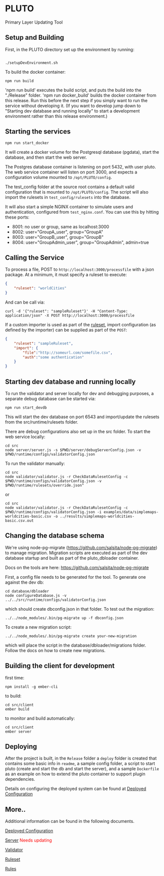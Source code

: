 # PLUTO
Primary Layer Updating Tool

## Setup and Building

First, in the PLUTO directory set up the environment by running:

```shell

./setupDevEnvironment.sh
```

To build the docker container:

```shell
npm run build
```

'npm run build' executes the build script, and puts the build into the "./Release" folder.
'npm run docker_build' builds the docker container from this release. Run this before the next
step if you simply want to run the service without developing it. (If you want to develop
jump down to "Starting dev database and running locally" to start a development environment
rather than this release environment.)



## Starting the services

```shell
npm run start_docker
```

It will create a docker volume for the Postgresql database (pgdata), start the database, and then start the web server.

The Postgres database container is listening on port 5432, with user pluto.
The web service container will listen on port 3000, and expects a configuration volume mounted to `/opt/PLUTO/config`.  

The test_config folder at the source root contains a default valid configuration that is mounted to `/opt/PLUTO/config`.
The script will also import the rulesets in `test_config/rulesets` into the database.

It will also start a simple NGINX container to simulate users and authentication, configured from `test_nginx.conf`. 
You can use this by hitting these ports:
  * 8001: no user or group, same as localhost:3000
  * 8002: user="GroupA_user", group="GroupA"
  * 8003: user="GroupB_user", group="GroupB"
  * 8004: user="GroupAdmin_user", group="GroupAdmin", admin=true

## Calling the Service

To process a file, POST to `http://localhost:3000/processfile` with a json package. At a minimum, it must specify a ruleset to execute:

```json
{
	"ruleset": "worldCities"
}
```
And can be call via:

```
curl -d '{"ruleset": "sampleRuleset"}' -H "Content-Type: application/json" -X POST http://localhost:3000/processfile
```

If a custom importer is used as part of the [ruleset][ruleset], import configuration (as defined by the importer) can be supplied as part of the `POST`:

```json
{
	"ruleset": "sampleRuleset",
	"import": {
		"file":"http://someurl.com/somefile.csv",
		"auth":"some authentication"
	}
}
```

## Starting dev database and running locally
To run the validator and server locally for dev and debugging purposes, a separate debug database can be started via:

```shell
npm run start_devdb
```
This will start the dev database on port 6543 and import/update the rulesets from the src/runtime/rulesets folder.

There are debug configurations also set up in the src folder. To start the web service locally:

```shell
cd src
node server/server.js -s $PWD/server/debugServerConfig.json -v $PWD/runtime/configs/validatorConfig.json
```

To run the validator manually:

```shell
cd src
node validator/validator.js -r CheckDataRulesetConfig -c $PWD/runtime/configs/validatorConfig.json -v $PWD/runtime/rulesets/override.json"
```

or

```shell
cd src
node validator/validator.js -r CheckDataRulesetConfig -c $PWD/runtime/configs/validatorConfig.json -i examples/data/simplemaps-worldcities-basic.csv -o ../results/simplemaps-worldcities-basic.csv.out
```

## Changing the database schema
We're using node-pg-migrate (https://github.com/salsita/node-pg-migrate) to manage migration.  Migration scripts are 
executed as part of the dev database startup and built as part of the pluto_dbloader container.

Docs on the tools are here: https://github.com/salsita/node-pg-migrate

First, a config file needs to be generated for the tool. To generate one against the dev db:

```shell
cd database/dbloader
node configureDatabase.js -v ../../src/runtime/configs/validatorConfig.json
```

which should create dbconfig.json in that folder. To test out the migration:

```shell
../../node_modules/.bin/pg-migrate up -f dbconfig.json
```

To create a new migration script:

```
../../node_modules/.bin/pg-migrate create your-new-migration
```

which will place the script in the database/dbloader/migrations folder.  Follow the docs on how to create new migrations.

## Building the client for development

first time:
```shell
npm install -g ember-cli
```

to build:
```shell
cd src/client
ember build
```

to monitor and build automatically:
```shell
cd src/client
ember server
```

## Deploying

After the project is built, in the `Release` folder a `deploy` folder is created that contains some basic info in `readme`, 
a sample config folder, a script to start pluto (create and start the db and start the server), and a sample `Dockerfile` 
as an example on how to extend the pluto container to support plugin dependencies.

Details on configuring the deployed system can be found at [Deployed Configuration][deployedReadme]

## More..

Additional information can be found in the following documents.

[Deployed Configuration][deployedReadme]

[Server][server] <span style="color: red">Needs updating</span>

[Validator][validator]

[Ruleset][ruleset]

[Rules][rules]

[deployedReadme]: deployedReadme.md
[server]: docs/server.md
[validator]: docs/validator.md
[ruleset]: docs/ruleset.md
[rules]: docs/rules.md
